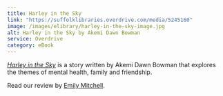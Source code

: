 ```yaml
---
title: Harley in the Sky
link: "https://suffolklibraries.overdrive.com/media/5245160"
image: /images/elibrary/harley-in-the-sky-image.jpg
alt: Harley in the Sky by Akemi Dawn Bowman
service: Overdrive
category: eBook
---
```


[<cite>Harley in the Sky</cite>](https://suffolklibraries.overdrive.com/media/5245160) is a story written by Akemi Dawn Bowman that explores the themes of mental health, family and friendship.

Read our review by [Emily Mitchell](/new-suggestions/reviews/staff-picks/harley-in-the-sky-by-akemi-bowman/).
